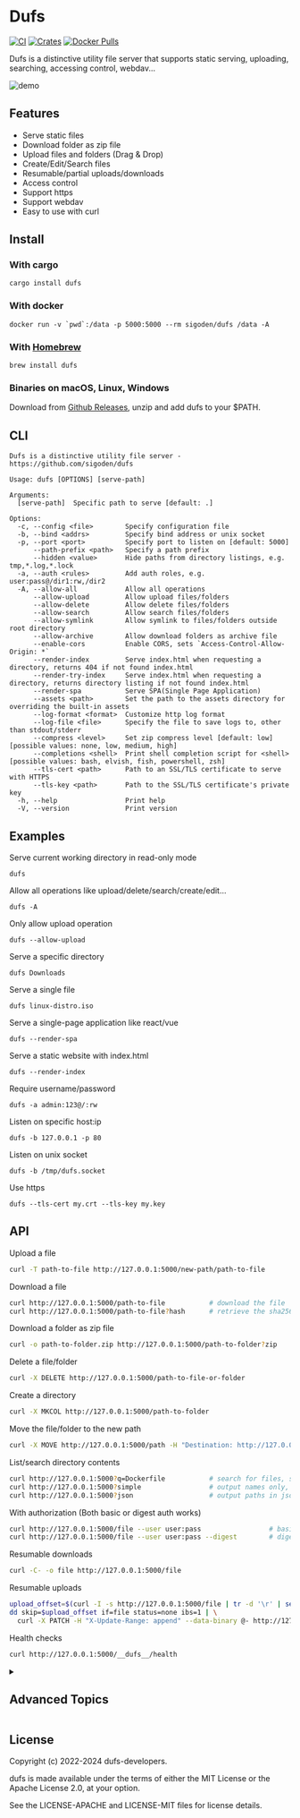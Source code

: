 # Dufs

[![CI](https://github.com/sigoden/dufs/actions/workflows/ci.yaml/badge.svg)](https://github.com/sigoden/dufs/actions/workflows/ci.yaml)
[![Crates](https://img.shields.io/crates/v/dufs.svg)](https://crates.io/crates/dufs)
[![Docker Pulls](https://img.shields.io/docker/pulls/sigoden/dufs)](https://hub.docker.com/r/sigoden/dufs)

Dufs is a distinctive utility file server that supports static serving, uploading, searching, accessing control, webdav...

![demo](https://user-images.githubusercontent.com/4012553/220513063-ff0f186b-ac54-4682-9af4-47a9781dee0d.png)

## Features

- Serve static files
- Download folder as zip file
- Upload files and folders (Drag & Drop)
- Create/Edit/Search files
- Resumable/partial uploads/downloads
- Access control
- Support https
- Support webdav
- Easy to use with curl

## Install

### With cargo

```
cargo install dufs
```

### With docker

```
docker run -v `pwd`:/data -p 5000:5000 --rm sigoden/dufs /data -A
```

### With [Homebrew](https://brew.sh)

```
brew install dufs
```

### Binaries on macOS, Linux, Windows

Download from [Github Releases](https://github.com/sigoden/dufs/releases), unzip and add dufs to your $PATH.

## CLI

```
Dufs is a distinctive utility file server - https://github.com/sigoden/dufs

Usage: dufs [OPTIONS] [serve-path]

Arguments:
  [serve-path]  Specific path to serve [default: .]

Options:
  -c, --config <file>        Specify configuration file
  -b, --bind <addrs>         Specify bind address or unix socket
  -p, --port <port>          Specify port to listen on [default: 5000]
      --path-prefix <path>   Specify a path prefix
      --hidden <value>       Hide paths from directory listings, e.g. tmp,*.log,*.lock
  -a, --auth <rules>         Add auth roles, e.g. user:pass@/dir1:rw,/dir2
  -A, --allow-all            Allow all operations
      --allow-upload         Allow upload files/folders
      --allow-delete         Allow delete files/folders
      --allow-search         Allow search files/folders
      --allow-symlink        Allow symlink to files/folders outside root directory
      --allow-archive        Allow download folders as archive file
      --enable-cors          Enable CORS, sets `Access-Control-Allow-Origin: *`
      --render-index         Serve index.html when requesting a directory, returns 404 if not found index.html
      --render-try-index     Serve index.html when requesting a directory, returns directory listing if not found index.html
      --render-spa           Serve SPA(Single Page Application)
      --assets <path>        Set the path to the assets directory for overriding the built-in assets
      --log-format <format>  Customize http log format
      --log-file <file>      Specify the file to save logs to, other than stdout/stderr
      --compress <level>     Set zip compress level [default: low] [possible values: none, low, medium, high]
      --completions <shell>  Print shell completion script for <shell> [possible values: bash, elvish, fish, powershell, zsh]
      --tls-cert <path>      Path to an SSL/TLS certificate to serve with HTTPS
      --tls-key <path>       Path to the SSL/TLS certificate's private key
  -h, --help                 Print help
  -V, --version              Print version
```

## Examples

Serve current working directory in read-only mode

```
dufs
```

Allow all operations like upload/delete/search/create/edit...

```
dufs -A
```

Only allow upload operation

```
dufs --allow-upload
```

Serve a specific directory

```
dufs Downloads
```

Serve a single file

```
dufs linux-distro.iso
```

Serve a single-page application like react/vue

```
dufs --render-spa
```

Serve a static website with index.html

```
dufs --render-index
```

Require username/password

```
dufs -a admin:123@/:rw
```

Listen on specific host:ip 

```
dufs -b 127.0.0.1 -p 80
```

Listen on unix socket
```
dufs -b /tmp/dufs.socket
```

Use https

```
dufs --tls-cert my.crt --tls-key my.key
```

## API

Upload a file

```sh
curl -T path-to-file http://127.0.0.1:5000/new-path/path-to-file
```

Download a file
```sh
curl http://127.0.0.1:5000/path-to-file           # download the file
curl http://127.0.0.1:5000/path-to-file?hash      # retrieve the sha256 hash of the file
```

Download a folder as zip file

```sh
curl -o path-to-folder.zip http://127.0.0.1:5000/path-to-folder?zip
```

Delete a file/folder

```sh
curl -X DELETE http://127.0.0.1:5000/path-to-file-or-folder
```

Create a directory

```sh
curl -X MKCOL http://127.0.0.1:5000/path-to-folder
```

Move the file/folder to the new path

```sh
curl -X MOVE http://127.0.0.1:5000/path -H "Destination: http://127.0.0.1:5000/new-path"
```

List/search directory contents

```sh
curl http://127.0.0.1:5000?q=Dockerfile           # search for files, similar to `find -name Dockerfile`
curl http://127.0.0.1:5000?simple                 # output names only, similar to `ls -1`
curl http://127.0.0.1:5000?json                   # output paths in json format
```

With authorization (Both basic or digest auth works)

```sh
curl http://127.0.0.1:5000/file --user user:pass                 # basic auth
curl http://127.0.0.1:5000/file --user user:pass --digest        # digest auth
```

Resumable downloads

```sh
curl -C- -o file http://127.0.0.1:5000/file
```

Resumable uploads

```sh
upload_offset=$(curl -I -s http://127.0.0.1:5000/file | tr -d '\r' | sed -n 's/content-length: //p')
dd skip=$upload_offset if=file status=none ibs=1 | \
  curl -X PATCH -H "X-Update-Range: append" --data-binary @- http://127.0.0.1:5000/file
```

Health checks

```sh
curl http://127.0.0.1:5000/__dufs__/health
```

<details>
<summary><h2>Advanced Topics</h2></summary>

### Access Control

Dufs supports account based access control. You can control who can do what on which path with `--auth`/`-a`.

```
dufs -a admin:admin@/:rw -a guest:guest@/
dufs -a user:pass@/:rw,/dir1 -a @/
```

1. Use `@` to separate the account and paths. No account means anonymous user.
2. Use `:` to separate the username and password of the account.
3. Use `,` to separate paths.
4. Use path suffix `:rw`/`:ro` set permissions: `read-write`/`read-only`. `:ro` can be omitted.

- `-a admin:admin@/:rw`: `admin` has complete permissions for all paths.
- `-a guest:guest@/`: `guest` has read-only permissions for all paths.
- `-a user:pass@/:rw,/dir1`: `user` has read-write permissions for `/*`, has read-only permissions for `/dir1/*`.
- `-a @/`: All paths is publicly accessible, everyone can view/download it.

**Auth permissions are restricted by dufs global permissions.** If dufs does not enable upload permissions via `--allow-upload`, then the account will not have upload permissions even if it is granted `read-write`(`:rw`) permissions.

#### Hashed Password

DUFS supports the use of sha-512 hashed password.

Create hashed password:

```sh
$ openssl passwd -6 123456 # or `mkpasswd -m sha-512 123456`
$6$tWMB51u6Kb2ui3wd$5gVHP92V9kZcMwQeKTjyTRgySsYJu471Jb1I6iHQ8iZ6s07GgCIO69KcPBRuwPE5tDq05xMAzye0NxVKuJdYs/
```

Use hashed password:

```sh
dufs -a 'admin:$6$tWMB51u6Kb2ui3wd$5gVHP92V9kZcMwQeKTjyTRgySsYJu471Jb1I6iHQ8iZ6s07GgCIO69KcPBRuwPE5tDq05xMAzye0NxVKuJdYs/@/:rw'
```
> The hashed password contains `$6`, which can expand to a variable in some shells, so you have to use **single quotes** to wrap it.

Two important things for hashed passwords:

1. Dufs only supports sha-512 hashed passwords, so ensure that the password string always starts with `$6$`.
2. Digest authentication does not function properly with hashed passwords.


### Hide Paths

Dufs supports hiding paths from directory listings via option `--hidden <glob>,...`.

```
dufs --hidden .git,.DS_Store,tmp
```

> The glob used in --hidden only matches file and directory names, not paths. So `--hidden dir1/file` is invalid.

```sh
dufs --hidden '.*'                          # hidden dotfiles
dufs --hidden '*/'                          # hidden all folders
dufs --hidden '*.log,*.lock'                # hidden by exts
dufs --hidden '*.log' --hidden '*.lock'
```

### Log Format

Dufs supports customize http log format with option `--log-format`.

The log format can use following variables.

| variable     | description                                                               |
| ------------ | ------------------------------------------------------------------------- |
| $remote_addr | client address                                                            |
| $remote_user | user name supplied with authentication                                    |
| $request     | full original request line                                                |
| $status      | response status                                                           |
| $http_       | arbitrary request header field. examples: $http_user_agent, $http_referer |


The default log format is `'$remote_addr "$request" $status'`.
```
2022-08-06T06:59:31+08:00 INFO - 127.0.0.1 "GET /" 200
```

Disable http log
```
dufs --log-format=''
```

Log user-agent
```
dufs --log-format '$remote_addr "$request" $status $http_user_agent'
```
```
2022-08-06T06:53:55+08:00 INFO - 127.0.0.1 "GET /" 200 Mozilla/5.0 (Windows NT 10.0; Win64; x64) AppleWebKit/537.36 (KHTML, like Gecko) Chrome/104.0.0.0 Safari/537.36
```

Log remote-user
```
dufs --log-format '$remote_addr $remote_user "$request" $status' -a /@admin:admin -a /folder1@user1:pass1
```
```
2022-08-06T07:04:37+08:00 INFO - 127.0.0.1 admin "GET /" 200
```

## Environment variables

All options can be set using environment variables prefixed with `DUFS_`.

```
[serve-path]                DUFS_SERVE_PATH="."
    --config <file>         DUFS_CONFIG=config.yaml
-b, --bind <addrs>          DUFS_BIND=0.0.0.0
-p, --port <port>           DUFS_PORT=5000
    --path-prefix <path>    DUFS_PATH_PREFIX=/dufs
    --hidden <value>        DUFS_HIDDEN=tmp,*.log,*.lock
-a, --auth <rules>          DUFS_AUTH="admin:admin@/:rw|@/" 
-A, --allow-all             DUFS_ALLOW_ALL=true
    --allow-upload          DUFS_ALLOW_UPLOAD=true
    --allow-delete          DUFS_ALLOW_DELETE=true
    --allow-search          DUFS_ALLOW_SEARCH=true
    --allow-symlink         DUFS_ALLOW_SYMLINK=true
    --allow-archive         DUFS_ALLOW_ARCHIVE=true
    --enable-cors           DUFS_ENABLE_CORS=true
    --render-index          DUFS_RENDER_INDEX=true
    --render-try-index      DUFS_RENDER_TRY_INDEX=true
    --render-spa            DUFS_RENDER_SPA=true
    --assets <path>         DUFS_ASSETS=./assets
    --log-format <format>   DUFS_LOG_FORMAT=""
    --log-file <file>       DUFS_LOG_FILE=./dufs.log
    --compress <compress>   DUFS_COMPRESS=low
    --tls-cert <path>       DUFS_TLS_CERT=cert.pem
    --tls-key <path>        DUFS_TLS_KEY=key.pem
```

## Configuration File

You can specify and use the configuration file by selecting the option `--config <path-to-config.yaml>`.

The following are the configuration items:

```yaml
serve-path: '.'
bind: 0.0.0.0
port: 5000
path-prefix: /dufs
hidden:
  - tmp
  - '*.log'
  - '*.lock'
auth:
  - admin:admin@/:rw
  - user:pass@/src:rw,/share
  - '@/'  # According to the YAML spec, quoting is required.
allow-all: false
allow-upload: true
allow-delete: true
allow-search: true
allow-symlink: true
allow-archive: true
enable-cors: true
render-index: true
render-try-index: true
render-spa: true
assets: ./assets/
log-format: '$remote_addr "$request" $status $http_user_agent'
log-file: ./dufs.log
compress: low
tls-cert: tests/data/cert.pem
tls-key: tests/data/key_pkcs1.pem
```

### Customize UI

Dufs allows users to customize the UI with your own assets.

```
dufs --assets my-assets-dir/
```

> If you only need to make slight adjustments to the current UI, you copy dufs's [assets](https://github.com/sigoden/dufs/tree/main/assets) directory and modify it accordingly. The current UI doesn't use any frameworks, just plain HTML/JS/CSS. As long as you have some basic knowledge of web development, it shouldn't be difficult to modify.

Your assets folder must contains a `index.html` file.

`index.html` can use the following placeholder variables to retrieve internal data.

- `__INDEX_DATA__`: directory listing data
- `__ASSETS_PREFIX__`: assets url prefix

</details>

## License

Copyright (c) 2022-2024 dufs-developers.

dufs is made available under the terms of either the MIT License or the Apache License 2.0, at your option.

See the LICENSE-APACHE and LICENSE-MIT files for license details.
